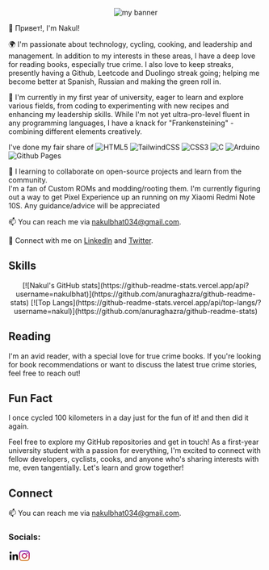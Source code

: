 

<p align = "center"><img src="https://github.com/nakulbhat/nakulbhat/assets/74336456/35c2d16b-dd05-4218-b46c-c29cbb2fae03" alt="my banner"></p>

👋 Привет!, I'm Nakul! 

🌍 I'm passionate about technology, cycling, cooking, and leadership and management. In addition to my interests in these areas, I have a deep love for reading books, especially true crime. I also love to keep streaks, presently having a Github, Leetcode and Duolingo streak going; helping me become better at Spanish, Russian and making the green roll in.

🌱 I'm currently in my first year of university, eager to learn and explore various fields, from coding to experimenting with new recipes and enhancing my leadership skills. While I'm not yet ultra-pro-level fluent in any programming languages, I have a knack for "Frankensteining" - combining different elements creatively.

I've done my fair share of ![HTML5](https://img.shields.io/badge/html5-%23E34F26.svg?style=for-the-badge&logo=html5&logoColor=white) ![TailwindCSS](https://img.shields.io/badge/tailwindcss-%2338B2AC.svg?style=for-the-badge&logo=tailwind-css&logoColor=white) ![CSS3](https://img.shields.io/badge/css3-%231572B6.svg?style=for-the-badge&logo=css3&logoColor=white) ![C](https://img.shields.io/badge/c-%2300599C.svg?style=for-the-badge&logo=c&logoColor=white) ![Arduino](https://img.shields.io/badge/-Arduino-00979D?style=for-the-badge&logo=Arduino&logoColor=white) ![Github Pages](https://img.shields.io/badge/github%20pages-121013?style=for-the-badge&logo=github&logoColor=white)

🚀 I learning to collaborate on open-source projects and learn from the community. <br> I'm a fan of Custom ROMs and modding/rooting them. I'm currently figuring out a way to get Pixel Experience up an running on my Xiaomi Redmi Note 10S. Any guidance/advice will be appreciated

📫 You can reach me via nakulbhat034@gmail.com.

🔗 Connect with me on [LinkedIn](https://www.linkedin.com/in/yourprofile) and [Twitter](https://twitter.com/yourhandle).

## Skills

<p align = "center">
    [![Nakul's GitHub stats](https://github-readme-stats.vercel.app/api?username=nakulbhat)](https://github.com/anuraghazra/github-readme-stats)
    [![Top Langs](https://github-readme-stats.vercel.app/api/top-langs/?username=nakul)](https://github.com/anuraghazra/github-readme-stats)
</p>

## Reading

I'm an avid reader, with a special love for true crime books. If you're looking for book recommendations or want to discuss the latest true crime stories, feel free to reach out!


## Fun Fact

I once cycled 100 kilometers in a day just for the fun of it! and then did it again.

Feel free to explore my GitHub repositories and get in touch! As a first-year university student with a passion for everything, I'm excited to connect with fellow developers, cyclists, cooks, and anyone who's sharing interests with me, even tangentially. Let's learn and grow together!

## Connect

📫 You can reach me via nakulbhat034@gmail.com.

### Socials:
<p align ="center">
    <a href="https://www.linkedin.com/in/nakulbhat/"><img align="left" src="https://raw.githubusercontent.com/nakulbhat/nakulbhat/main/images/linkedin.png" alt="Nakul Bhat | LinkedIn" width="21px"/></a>
    <a href="https://www.instagram.com/_debugpro/"><img align="left" src="https://raw.githubusercontent.com/nakulbhat/nakulbhat/main/images/instagram.png" alt="Nakul Bhat | Instagram" width="21px"/></a>
</p>